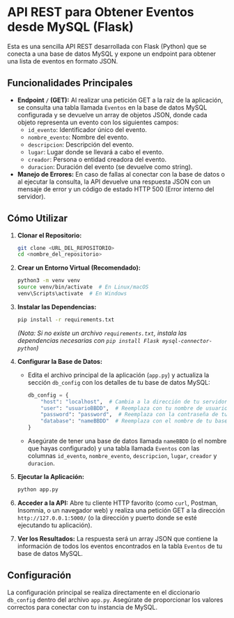 # API REST para Obtener Eventos desde MySQL (Flask)

Esta es una sencilla API REST desarrollada con Flask (Python) que se conecta a una base de datos MySQL y expone un endpoint para obtener una lista de eventos en formato JSON.

## Funcionalidades Principales

* **Endpoint `/` (GET):** Al realizar una petición GET a la raíz de la aplicación, se consulta una tabla llamada `Eventos` en la base de datos MySQL configurada y se devuelve un array de objetos JSON, donde cada objeto representa un evento con los siguientes campos:
    * `id_evento`: Identificador único del evento.
    * `nombre_evento`: Nombre del evento.
    * `descripcion`: Descripción del evento.
    * `lugar`: Lugar donde se llevará a cabo el evento.
    * `creador`: Persona o entidad creadora del evento.
    * `duracion`: Duración del evento (se devuelve como string).
* **Manejo de Errores:** En caso de fallas al conectar con la base de datos o al ejecutar la consulta, la API devuelve una respuesta JSON con un mensaje de error y un código de estado HTTP 500 (Error interno del servidor).

## Cómo Utilizar

1.  **Clonar el Repositorio:**
    ```bash
    git clone <URL_DEL_REPOSITORIO>
    cd <nombre_del_repositorio>
    ```

2.  **Crear un Entorno Virtual (Recomendado):**
    ```bash
    python3 -m venv venv
    source venv/bin/activate  # En Linux/macOS
    venv\Scripts\activate  # En Windows
    ```

3.  **Instalar las Dependencias:**
    ```bash
    pip install -r requirements.txt
    ```
    *(Nota: Si no existe un archivo `requirements.txt`, instala las dependencias necesarias con `pip install Flask mysql-connector-python`)*

4.  **Configurar la Base de Datos:**
    * Edita el archivo principal de la aplicación (`app.py`) y actualiza la sección `db_config` con los detalles de tu base de datos MySQL:
        ```python
        db_config = {
            "host": "localhost",  # Cambia a la dirección de tu servidor MySQL si es diferente
            "user": "usuarioBBDD",  # Reemplaza con tu nombre de usuario de MySQL
            "password": "password",  # Reemplaza con la contraseña de tu usuario de MySQL
            "database": "nameBBDD"  # Reemplaza con el nombre de tu base de datos
        }
        ```
    * Asegúrate de tener una base de datos llamada `nameBBDD` (o el nombre que hayas configurado) y una tabla llamada `Eventos` con las columnas `id_evento`, `nombre_evento`, `descripcion`, `lugar`, `creador` y `duracion`.

5.  **Ejecutar la Aplicación:**
    ```bash
    python app.py
    ```

6.  **Acceder a la API:** Abre tu cliente HTTP favorito (como `curl`, Postman, Insomnia, o un navegador web) y realiza una petición GET a la dirección `http://127.0.0.1:5000/` (o la dirección y puerto donde se esté ejecutando tu aplicación).

7.  **Ver los Resultados:** La respuesta será un array JSON que contiene la información de todos los eventos encontrados en la tabla `Eventos` de tu base de datos MySQL.

## Configuración

La configuración principal se realiza directamente en el diccionario `db_config` dentro del archivo `app.py`. Asegúrate de proporcionar los valores correctos para conectar con tu instancia de MySQL.
